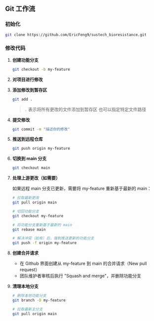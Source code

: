 ## Git 工作流

### 初始化

```sh
git clone https://github.com/EricFeng9/sustech_bioresistance.git
```

### 修改代码

1. **创建功能分支**
   ```sh
   git checkout -b my-feature
   ```

2. **对项目进行修改**

3. **添加修改到暂存区**

   ```sh
   git add .
   ```
   > `.` 表示将所有更改的文件添加到暂存区
   > 也可以指定特定文件路径

4. **提交修改**

   ```sh
   git commit -m "描述你的修改"
   ```

5. **推送到远程仓库**
   ```sh
   git push origin my-feature
   ```

6. **切换到 main 分支**

   ```sh
   git checkout main
   ```

7. **处理上游更改（如需要）**

   如果远程 main 分支已更新，需要将 my-feature 重新基于最新的 main：

   ```sh
   # 拉取最新更改
   git pull origin main
   
   # 切回功能分支
   git checkout my-feature
   
   # 将功能分支重新基于最新的 main
   git rebase main
   
   # 解决冲突（如有）后，强制推送更新的功能分支
   git push -f origin my-feature
   ```

8. **创建合并请求**
   - 在 Github 界面创建从 my-feature 到 main 的合并请求（New pull request）
   - 团队维护者审核后执行 "Squash and merge"，并删除功能分支

9. **清理本地分支**
   ```sh
   # 删除本地功能分支
   git branch -D my-feature
   
   # 拉取最新主分支
   git pull origin main
   ```